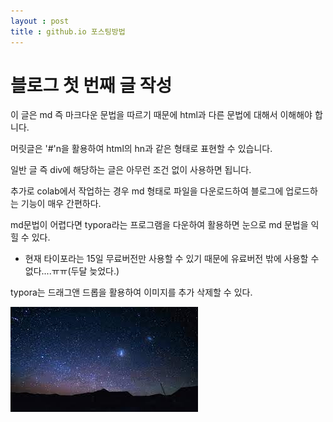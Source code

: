 ```yaml
---
layout : post
title : github.io 포스팅방법
---
```


# 블로그 첫 번째 글 작성

이 글은 md 즉 마크다운 문법을 따르기 때문에 html과 다른 문법에 대해서 이해해야 합니다.

머릿글은 '#'n을 활용하여 html의 hn과 같은 형태로 표현할 수 있습니다.

일반 글 즉 div에 해당하는 글은 아무런 조건 없이 사용하면 됩니다.

추가로 colab에서 작업하는 경우 md 형태로 파일을 다운로드하여 블로그에 업로드하는 기능이 매우 간편하다.

md문법이 어렵다면 typora라는 프로그램을 다운하여 활용하면 눈으로 md 문법을 익힐 수 있다.

- 현재 타이포라는 15일 무료버전만 사용할 수 있기 때문에 유료버전 밖에 사용할 수 없다....ㅠㅠ(두달 늦었다.)



typora는 드래그앤 드롭을 활용하여 이미지를 추가 삭제할 수 있다.

![밤하늘](../images/2021-12-20-manual/밤하늘-16399968412571.jpeg)

